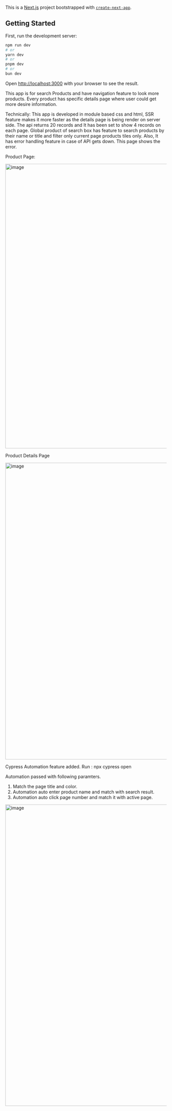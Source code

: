 This is a [Next.js](https://nextjs.org/) project bootstrapped with [`create-next-app`](https://github.com/vercel/next.js/tree/canary/packages/create-next-app).

## Getting Started

First, run the development server:

```bash
npm run dev
# or
yarn dev
# or
pnpm dev
# or
bun dev
```

Open [http://localhost:3000](http://localhost:3000) with your browser to see the result.

This app is for search Products and have navigation feature to look more products. Every product has specific details page where user could get more desire information. 

Technically: This app is developed in module based css and html, SSR feature makes it more faster as the details page is being render on server side. 
The api returns 20 records and It has been set to show 4 records on each page. Global product of search box has feature to search products by their name or title and filter only current page products tiles only. Also, It has error handling feature in case of API gets down. This page shows the error. 

Product Page: 

<img width="890" alt="image" src="https://github.com/chetanpl/Product-Listing-Page/assets/16497813/d653439e-85ba-4ac9-9b35-7cf665a3ad89">


Product Details Page

<img width="928" alt="image" src="https://github.com/chetanpl/Product-Listing-Page/assets/16497813/0df73d4f-d982-46ea-a66f-00273a50797f">

Cypress Automation feature added. 
Run : npx cypress open

Automation passed with following paramters. 
1. Match the page title and color.
2. Automation auto enter product name and match with search result.
3. Automation auto click page number and match it with active page. 

<img width="943" alt="image" src="https://github.com/chetanpl/Product-Listing-Page/assets/16497813/30475a97-cdb1-4485-b45a-7006ea98d89b">




